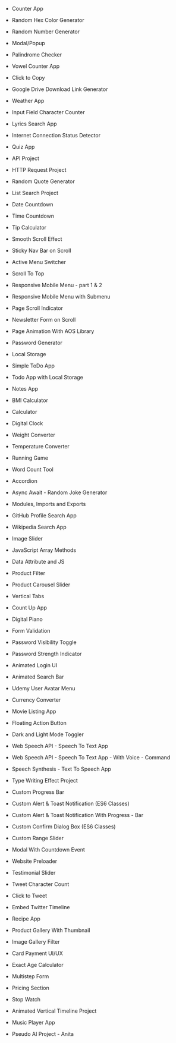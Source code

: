- Counter App
 
 - Random Hex Color Generator
 
 - Random Number Generator
 
 - Modal/Popup
 
 - Palindrome Checker
 
 - Vowel Counter App
 
 - Click to Copy
 
 - Google Drive Download Link Generator
 
 - Weather App
 
 - Input Field Character Counter
 
 - Lyrics Search App
 
 - Internet Connection Status Detector
 
 - Quiz App
 
 - API Project
 
 - HTTP Request Project
 
 - Random Quote Generator
 
 - List Search Project
 
 - Date Countdown
 
 - Time Countdown
 
 - Tip Calculator
 
 - Smooth Scroll Effect
 
 - Sticky Nav Bar on Scroll
 
 - Active Menu Switcher
 
 - Scroll To Top
 
 - Responsive Mobile Menu - part 1 & 2
 
 - Responsive Mobile Menu with Submenu
 
 - Page Scroll Indicator
 
 - Newsletter Form on Scroll
 
 - Page Animation With AOS Library
 
 - Password Generator
 
 - Local Storage
 
 - Simple ToDo App
 
 - Todo App with Local Storage
 
 - Notes App
 
 - BMI Calculator
 
 - Calculator
 
 - Digital Clock
 
 - Weight Converter
 
 - Temperature Converter
 
 - Running Game
 
 - Word Count Tool
 
 - Accordion
 
 - Async Await - Random Joke Generator
 
 - Modules, Imports and Exports
 
 - GitHub Profile Search App
 
 - Wikipedia Search App
 
 - Image Slider
 
 - JavaScript Array Methods
 
 - Data Attribute and JS
 
 - Product Filter
 
 - Product Carousel Slider
 
 - Vertical Tabs
 
 - Count Up App
 
 - Digital Piano
 
 - Form Validation
 
 - Password Visibility Toggle
 
 - Password Strength Indicator
 
 - Animated Login UI
 
 - Animated Search Bar
 
 - Udemy User Avatar Menu
 
 - Currency Converter
 
 - Movie Listing App
 
 - Floating Action Button
 
 - Dark and Light Mode Toggler
 
 - Web Speech API - Speech To Text App
 
 - Web Speech API - Speech To Text App - With Voice - Command
 
 - Speech Synthesis - Text To Speech App
 
 - Type Writing Effect Project
 
 - Custom Progress Bar
 
 - Custom Alert & Toast Notification (ES6 Classes)
 
 - Custom Alert & Toast Notification With Progress - Bar
 
 - Custom Confirm Dialog Box (ES6 Classes)
 
 - Custom Range Slider
 
 - Modal With Countdown Event
 
 - Website Preloader
 
 - Testimonial Slider
 
 - Tweet Character Count
 
 - Click to Tweet
 
 - Embed Twitter Timeline
 
 - Recipe App
 
 - Product Gallery With Thumbnail
 
 - Image Gallery Filter
 
 - Card Payment UI/UX
 
 - Exact Age Calculator
 
 - Multistep Form
 
 - Pricing Section
 
 - Stop Watch
 
 - Animated Vertical Timeline Project
 
 - Music Player App
 
 - Pseudo AI Project - Anita